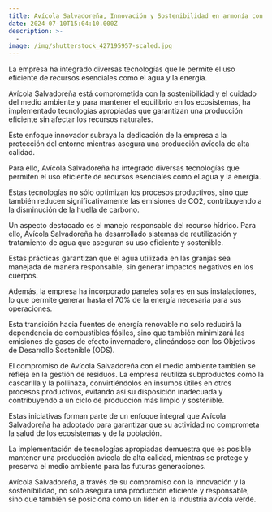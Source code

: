 ```yaml
---
title: Avícola Salvadoreña, Innovación y Sostenibilidad en armonía con el medio ambiente.
date: 2024-07-10T15:04:10.000Z
description: >-
  -
image: /img/shutterstock_427195957-scaled.jpg
---
```


La empresa ha integrado diversas tecnologías que le permite el uso eficiente de recursos esenciales como el agua y la energía.

Avícola Salvadoreña está comprometida con la sostenibilidad y el cuidado del medio ambiente y para mantener el equilibrio en los ecosistemas, ha implementado tecnologías apropiadas que garantizan una producción eficiente sin afectar los recursos naturales. 

Este enfoque innovador subraya la dedicación de la empresa a la protección del entorno mientras asegura una producción avícola de alta calidad.

Para ello, Avícola Salvadoreña ha integrado diversas tecnologías que permiten el uso eficiente de recursos esenciales como el agua y la energía. 

Estas tecnologías no sólo optimizan los procesos productivos, sino que también reducen significativamente las emisiones de CO2, contribuyendo a la disminución de la huella de carbono.

Un aspecto destacado es el manejo responsable del recurso hídrico. Para ello, Avícola Salvadoreña ha desarrollado sistemas de reutilización y tratamiento de agua que aseguran su uso eficiente y sostenible. 

Estas prácticas garantizan que el agua utilizada en las granjas sea manejada de manera responsable, sin generar impactos negativos en los cuerpos.

Además, la empresa ha incorporado paneles solares en sus instalaciones, lo que permite generar hasta el 70% de la energía necesaria para sus operaciones.

Esta transición hacia fuentes de energía renovable no solo reducirá la dependencia de combustibles fósiles, sino que también minimizará las emisiones de gases de efecto invernadero, alineándose con los Objetivos de Desarrollo Sostenible (ODS).

El compromiso de Avícola Salvadoreña con el medio ambiente también se refleja en la gestión de residuos. La empresa reutiliza subproductos como la cascarilla y la pollinaza, convirtiéndolos en insumos útiles en otros procesos productivos, evitando así su disposición inadecuada y contribuyendo a un ciclo de producción más limpio y sostenible.

Estas iniciativas forman parte de un enfoque integral que Avícola Salvadoreña ha adoptado para garantizar que su actividad no comprometa la salud de los ecosistemas y de la población. 

La implementación de tecnologías apropiadas demuestra que es posible mantener una producción avícola de alta calidad, mientras se protege y preserva el medio ambiente para las futuras generaciones.

Avícola Salvadoreña, a través de su compromiso con la innovación y la sostenibilidad, no solo asegura una producción eficiente y responsable, sino que también se posiciona como un líder en la industria avícola verde.
